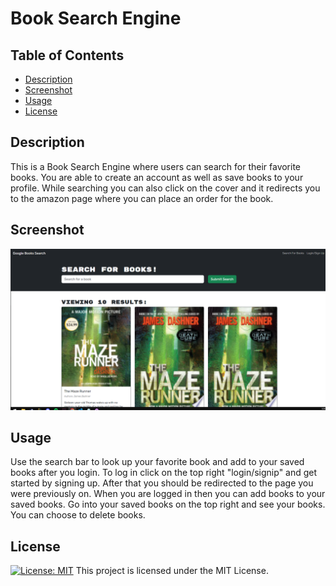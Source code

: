 # Book Search Engine

## Table of Contents

- [Description](#description)
- [Screenshot](#screenshot)
- [Usage](#usage)
- [License](#license)

## Description

This is a Book Search Engine where users can search for their favorite books. You are able to create an account as well as save books to your profile. While searching you can also click on the cover and it redirects you to the amazon page where you can place an order for the book.

## Screenshot

![BookSearchEngine](./Develop/client/src/assets/books%20search.PNG)

## Usage

Use the search bar to look up your favorite book and add to your saved books after you login. To log in click on the top right "login/signip" and get started by signing up. After that you should be redirected to the page you were previously on. When you are logged in then you can add books to your saved books. Go into your saved books on the top right and see your books. You can choose to delete books.

## License

[![License: MIT](https://img.shields.io/badge/License-MIT-yellow.svg)](https://opensource.org/licenses) This project is licensed under the MIT License.
